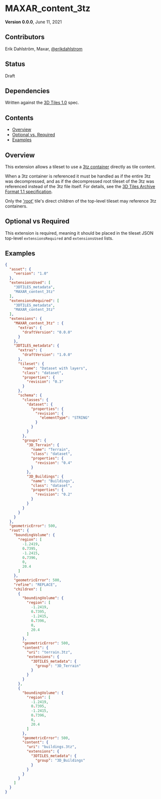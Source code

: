 # MAXAR_content_3tz 

**Version 0.0.0**, June 11, 2021

## Contributors

Erik Dahlström, Maxar, [@erikdahlstrom](https://twitter.com/erikdahlstrom)

## Status

Draft

## Dependencies

Written against the [3D Tiles 1.0](https://github.com/CesiumGS/3d-tiles/tree/1.0/specification) spec.

## Contents

  - [Overview](#overview)
  - [Optional vs. Required](#optional-vs-required)
  - [Examples](#examples)

## Overview

This extension allows a tileset to use a [3tz container](https://github.com/CesiumGS/3d-tiles/issues/422) directly as tile content.

When a 3tz container is referenced it must be handled as if the entire 3tz was decompressed, and as if the decompressed root tileset of the 3tz was referenced instead of the 3tz file itself. For details, see the [3D Tiles Archive Format 1.1 specification](https://github.com/CesiumGS/3d-tiles/issues/422).

Only the ['root'](https://github.com/CesiumGS/3d-tiles/blob/afa1fa3815c3e3bb97fe26a5e5665186702743ba/specification/schema/tileset.schema.json#L23) tile's direct children of the top-level tileset may reference 3tz containers.

## Optional vs Required

This extension is required, meaning it should be placed in the tileset JSON top-level `extensionsRequired` and `extensionsUsed` lists.

## Examples

```json
{
  "asset": {
    "version": "1.0"
  },
  "extensionsUsed": [
    "3DTILES_metadata",
    "MAXAR_content_3tz"
  ],
  "extensionsRequired": [
    "3DTILES_metadata",
    "MAXAR_content_3tz"
  ],
  "extensions": {
    "MAXAR_content_3tz" : {
      "extras": {
        "draftVersion": "0.0.0"
      }
    },
    "3DTILES_metadata": {
      "extras": {
        "draftVersion": "1.0.0"
      },
      "tileset": {
        "name": "Dataset with layers",
        "class": "dataset",
        "properties": {
          "revision": "0.3"
        }
      },
      "schema": {
        "classes": {
          "dataset": {
            "properties": {
              "revision": {
                "elementType": "STRING"
              }
            }
          }
        },
        "groups": {
          "3D_Terrain": {
            "name": "Terrain",
            "class": "dataset",
            "properties": {
              "revision": "0.4"
            }
          },
          "3D_Buildings": {
            "name": "Buildings",
            "class": "dataset",
            "properties": {
              "revision": "0.2"
            }
          }
        }
      }
    }
  },
  "geometricError": 500,
  "root": {
    "boundingVolume": {
      "region": [
        -1.2419,
        0.7395,
        -1.2415,
        0.7396,
        0,
        20.4
      ]
    },
    "geometricError": 500,
    "refine": "REPLACE",
    "children": [
      {
        "boundingVolume": {
          "region": [
            -1.2419,
            0.7395,
            -1.2415,
            0.7396,
            0,
            20.4
          ]
        },
        "geometricError": 500,
        "content": {
          "uri": "terrain.3tz",
          "extensions": {
            "3DTILES_metadata": {
              "group": "3D_Terrain"
            }
          }
        }
      },
      {
        "boundingVolume": {
          "region": [
            -1.2419,
            0.7395,
            -1.2415,
            0.7396,
            0,
            20.4
          ]
        },
        "geometricError": 500,
        "content": {
          "uri": "buildings.3tz",
          "extensions": {
            "3DTILES_metadata": {
              "group": "3D_Buildings"
            }
          }
        }
      }
    ]
  }
}
```